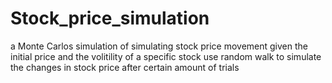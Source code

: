# Stock_price_simulation
a Monte Carlos simulation of simulating stock price movement
given the initial price and the volitility of a specific stock
use random walk to simulate the changes in stock price after certain 
amount of trials
